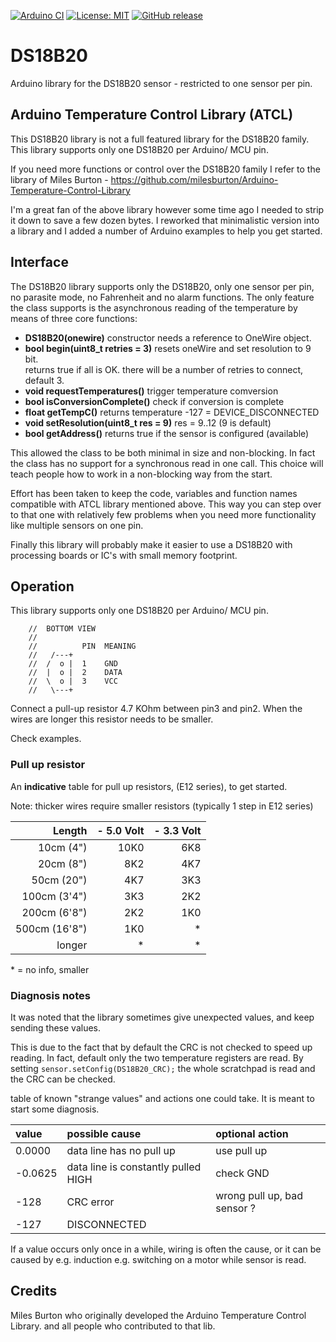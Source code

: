 
[![Arduino CI](https://github.com/RobTillaart/DS18B20/workflows/Arduino%20CI/badge.svg)](https://github.com/marketplace/actions/arduino_ci)
[![License: MIT](https://img.shields.io/badge/license-MIT-green.svg)](https://github.com/RobTillaart/DS18B20/blob/master/LICENSE)
[![GitHub release](https://img.shields.io/github/release/RobTillaart/DS18B20.svg?maxAge=3600)](https://github.com/RobTillaart/DS18B20/releases)

# DS18B20

Arduino library for the DS18B20 sensor - restricted to one sensor per pin.


## Arduino Temperature Control Library (ATCL)

This DS18B20 library is not a full featured library for the DS18B20 family.
This library supports only one DS18B20 per Arduino/ MCU pin.

If you need more functions or control over the DS18B20 family I refer to the library
of Miles Burton - https://github.com/milesburton/Arduino-Temperature-Control-Library

I'm a great fan of the above library however some time ago I needed to strip it down 
to save a few dozen bytes. I reworked that minimalistic version into a library and I 
added a number of Arduino examples to help you get started.


## Interface

The DS18B20 library supports only the DS18B20, only one sensor per pin, no parasite 
mode, no Fahrenheit and no alarm functions. The only feature the class supports is 
the asynchronous reading of the temperature by means of three core functions:

- **DS18B20(onewire)** constructor needs a reference to OneWire object.
- **bool begin(uint8_t retries = 3)** resets oneWire and set resolution to 9 bit.  
returns true if all is OK. there will be a number of retries to connect, default 3. 
- **void requestTemperatures()** trigger temperature comversion
- **bool isConversionComplete()** check if conversion is complete
- **float getTempC()** returns temperature
-127 = DEVICE_DISCONNECTED  
- **void setResolution(uint8_t res = 9)** res = 9..12 (9 is default)
- **bool getAddress()** returns true if the sensor is configured (available)

This allowed the class to be both minimal in size and non-blocking. In fact the class
has no support for a synchronous read in one call. This choice will teach people
how to work in a non-blocking way from the start.

Effort has been taken to keep the code, variables and function names compatible with 
ATCL library mentioned above. This way you can step over to that one with relatively
few problems when you need more functionality like multiple sensors on one pin.

Finally this library will probably make it easier to use a DS18B20 with processing 
boards or IC's with small memory footprint.


## Operation

This library supports only one DS18B20 per Arduino/ MCU pin.

```
    //  BOTTOM VIEW
    //
    //          PIN  MEANING
    //   /---+
    //  /  o |  1    GND
    //  |  o |  2    DATA
    //  \  o |  3    VCC
    //   \---+

```

Connect a pull-up resistor 4.7 KOhm between pin3 and pin2. 
When the wires are longer this resistor needs to be smaller.

Check examples.


### Pull up resistor

An **indicative** table for pull up resistors, (E12 series), to get started.

Note: thicker wires require smaller resistors (typically 1 step in E12 series) 


| Length        | - 5.0 Volt  | - 3.3 Volt |
|--------------:|------------:|----------:|
| 10cm (4")     | 10K0  | 6K8 |
| 20cm (8")     |  8K2  | 4K7 |
| 50cm (20")    |  4K7  | 3K3 | 
| 100cm (3'4")  |  3K3  | 2K2 | 
| 200cm (6'8")  |  2K2  | 1K0 | 
| 500cm (16'8") |  1K0  | \*  |  
| longer        |    *  | \*  |

\* = no info, smaller 


### Diagnosis notes

It was noted that the library sometimes give unexpected values, and keep 
sending these values.

This is due to the fact that by default the CRC is not checked to speed up reading. 
In fact, default only the two temperature registers are read.
By setting ```sensor.setConfig(DS18B20_CRC);``` the whole scratchpad is read
and the CRC can be checked. 


table of known "strange values" and actions one could take.
It is meant to start some diagnosis.

| value   | possible cause | optional action |
|:--------|:---------------|:----------------|
|  0.0000 | data line has no pull up            | use pull up |
| -0.0625 | data line is constantly pulled HIGH | check GND   |
| -128    | CRC error      | wrong pull up, bad sensor ? | 
| -127    | DISCONNECTED   | 

If a value occurs only once in a while, wiring is often the cause, 
or it can be caused by e.g. induction e.g. switching on a motor while 
sensor is read.


## Credits

Miles Burton who originally developed the Arduino Temperature Control Library.
and all people who contributed to that lib.


